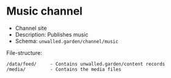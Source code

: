 # Music channel

 - Channel site
 - Description: Publishes music
 - Schema: `unwalled.garden/channel/music`

File-structure:

```
/data/feed/     - Contains unwalled.garden/content records
/media/         - Contains the media files
```